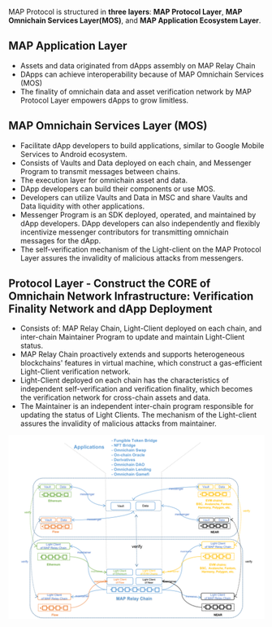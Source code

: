 MAP Protocol is structured in **three layers**: **MAP Protocol Layer**, **MAP Omnichain Services Layer(MOS)**, and **MAP Application Ecosystem Layer**.

## MAP Application Layer

- Assets and data originated from dApps assembly on MAP Relay Chain
- DApps can achieve interoperability because of MAP Omnichain Services (MOS)
- The finality of omnichain data and asset verification network by MAP Protocol Layer empowers dApps to grow limitless.

## MAP Omnichain Services Layer (MOS)

- Facilitate dApp developers to build applications, similar to Google Mobile Services to Android ecosystem.
- Consists of Vaults and Data deployed on each chain, and Messenger Program to transmit messages between chains.
- The execution layer for omnichain asset and data.
- DApp developers can build their components or use MOS.
- Developers can utilize Vaults and Data in MSC and share Vaults and Data liquidity with other applications.
- Messenger Program is an SDK deployed, operated, and maintained by dApp developers. DApp developers can also independently and flexibly incentivize messenger contributors for transmitting omnichain messages for the dApp. 
- The self-verification mechanism of the Light-client on the MAP Protocol Layer assures the invalidity of malicious attacks from messengers. 

## Protocol Layer - Construct the CORE of Omnichain Network Infrastructure: Verification Finality Network and dApp Deployment 

- Consists of: MAP Relay Chain, Light-Client deployed on each chain, and inter-chain Maintainer Program to update and maintain Light-Client status.
- MAP Relay Chain proactively extends and supports heterogeneous blockchains' features in virtual machine, which construct a gas-efficient Light-Client verification network.
- Light-Client deployed on each chain has the characteristics of independent self-verification and verification finality, which becomes the verification network for cross-chain assets and data. 
- The Maintainer is an independent inter-chain program responsible for updating the status of Light Clients. The mechanism of the Light-client assures the invalidity of malicious attacks from maintainer. 

![](threelayers.png)
